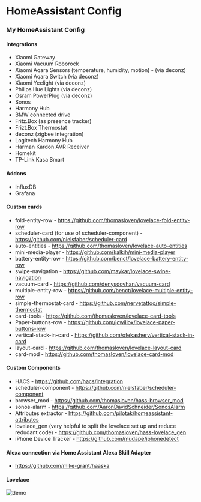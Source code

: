 # HomeAssistant Config

### My HomeAssistant Config

#### Integrations
* Xiaomi Gateway
* Xiaomi Vacuum Roborock
* Xiaomi Aqara Sensors (temperature, humidity, motion) - (via deconz)
* Xiaomi Aqara Switch (via deconz)
* Xiaomi Yeelight (via deconz)
* Philips Hue Lights (via deconz)
* Osram PowerPlug (via deconz)
* Sonos
* Harmony Hub
* BMW connected drive
* Fritz.Box (as presence tracker)
* Frizt.Box Thermostat 
* deconz (zigbee integration)
* Logitech Harmony Hub
* Harman Kardon AVR Receiver
* Homekit
* TP-Link Kasa Smart

#### Addons
* InfluxDB
* Grafana 

#### Custom cards
* fold-entity-row - https://github.com/thomasloven/lovelace-fold-entity-row
* scheduler-card (for use of scheduler-component) - https://github.com/nielsfaber/scheduler-card
* auto-entities - https://github.com/thomasloven/lovelace-auto-entities
* mini-media-player - https://github.com/kalkih/mini-media-player
* battery-entity-row - https://github.com/benct/lovelace-battery-entity-row
* swipe-navigation - https://github.com/maykar/lovelace-swipe-navigation
* vacuum-card - https://github.com/denysdovhan/vacuum-card
* multiple-entity-row - https://github.com/benct/lovelace-multiple-entity-row
* simple-thermostat-card - https://github.com/nervetattoo/simple-thermostat
* card-tools - https://github.com/thomasloven/lovelace-card-tools
* Paper-buttons-row - https://github.com/jcwillox/lovelace-paper-buttons-row
* vertical-stack-in-card - https://github.com/ofekashery/vertical-stack-in-card
* layout-card - https://github.com/thomasloven/lovelace-layout-card
* card-mod - https://github.com/thomasloven/lovelace-card-mod

#### Custom Components
* HACS - https://github.com/hacs/integration
* scheduler-component - https://github.com/nielsfaber/scheduler-component
* browser_mod - https://github.com/thomasloven/hass-browser_mod
* sonos-alarm - https://github.com/AaronDavidSchneider/SonosAlarm
* Attributes extractor - https://github.com/pilotak/homeassistant-attributes
* lovelace_gen (very helpful to split the lovelace set up and reduce redudant code) - https://github.com/thomasloven/hass-lovelace_gen
* iPhone Device Tracker - https://github.com/mudape/iphonedetect

#### Alexa connection via Home Assistant Alexa Skill Adapter
* https://github.com/mike-grant/haaska

#### Lovelace
![demo](https://github.com/deluxestyle/documentation/blob/master/homeassistant.gif?raw=true)

